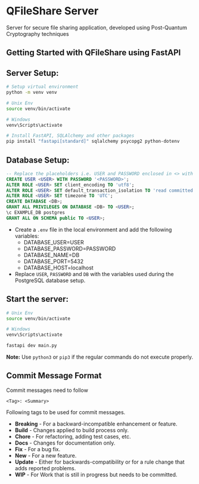 # QFileShare Server
Server for secure file sharing application, developed using Post-Quantum Cryptography techniques

## Getting Started with QFileShare using FastAPI

## Server Setup:

```bash
# Setup virtual environment
python -m venv venv

# Unix Env
source venv/bin/activate

# Windows
venv\Scripts\activate

# Install FastAPI, SQLAlchemy and other packages
pip install "fastapi[standard]" sqlalchemy psycopg2 python-dotenv
```

## Database Setup:
```sql
-- Replace the placeholders i.e. USER and PASSWORD enclosed in <> with the appropriate values.
CREATE USER <USER> WITH PASSWORD '<PASSWORD>';
ALTER ROLE <USER> SET client_encoding TO 'utf8';
ALTER ROLE <USER> SET default_transaction_isolation TO 'read committed';
ALTER ROLE <USER> SET timezone TO 'UTC';
CREATE DATABASE <DB>;
GRANT ALL PRIVILEGES ON DATABASE <DB> TO <USER>;
\c EXAMPLE_DB postgres
GRANT ALL ON SCHEMA public TO <USER>;
```

- Create a `.env` file in the local environment and add the following variables:
    - DATABASE_USER=USER<br>
    - DATABASE_PASSWORD=PASSWORD<br>
    - DATABASE_NAME=DB<br>
    - DATABASE_PORT=5432<br>
    - DATABASE_HOST=localhost
- Replace `USER`, `PASSWORD` and `DB` with the variables used during the PostgreSQL database setup.

## Start the server:
```bash
# Unix Env
source venv/bin/activate

# Windows
venv\Scripts\activate

fastapi dev main.py
```

**Note:** Use `python3` or `pip3` if the regular commands do not execute properly.

## Commit Message Format

Commit messages need to follow

```
<Tag>: <Summary>
```

Following tags to be used for commit messages.

- **Breaking** - For a backward-incompatible enhancement or feature.
- **Build** - Changes applied to build process only.
- **Chore** - For refactoring, adding test cases, etc.
- **Docs** - Changes for documentation only.
- **Fix** - For a bug fix.
- **New** - For a new feature.
- **Update** - Either for backwards-compatibility or for a rule change that adds reported problems.
- **WIP** - For Work that is still in progress but needs to be committed.
